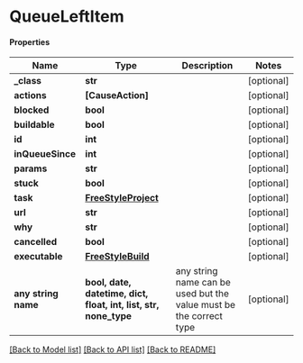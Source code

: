 # QueueLeftItem

#### Properties
Name | Type | Description | Notes
------------ | ------------- | ------------- | -------------
**_class** | **str** |  | [optional] 
**actions** | **[CauseAction]** |  | [optional] 
**blocked** | **bool** |  | [optional] 
**buildable** | **bool** |  | [optional] 
**id** | **int** |  | [optional] 
**inQueueSince** | **int** |  | [optional] 
**params** | **str** |  | [optional] 
**stuck** | **bool** |  | [optional] 
**task** | [**FreeStyleProject**](FreeStyleProject.md) |  | [optional] 
**url** | **str** |  | [optional] 
**why** | **str** |  | [optional] 
**cancelled** | **bool** |  | [optional] 
**executable** | [**FreeStyleBuild**](FreeStyleBuild.md) |  | [optional] 
**any string name** | **bool, date, datetime, dict, float, int, list, str, none_type** | any string name can be used but the value must be the correct type | [optional]

[[Back to Model list]](../README.md#documentation-for-models) [[Back to API list]](../README.md#documentation-for-api-endpoints) [[Back to README]](../README.md)

